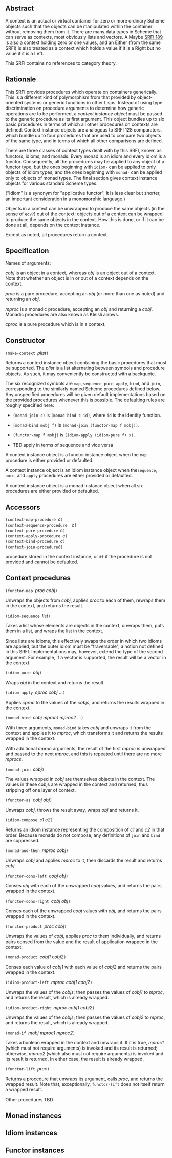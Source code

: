 ## Abstract

A context is an actual or virtual container for zero or more ordinary Scheme objects
such that the objects can be manipulated within the container without removing
them from it.  There are many data types in Scheme that can serve as contexts,
most obviously lists and vectors. A Maybe
[SRFI 189](https://srfi.schemers.org/srfi-189/srfi-189.html)
is also a context holding
zero or one values, and an Either (from the same SRFI) is also treated as a
context which holds a value if it is a Right but no value if it is a Left.

This SRFI contains no references to category theory.

## Rationale

This SRFI provides procedures which operate on containers generically.
This is a different kind of polymorphism from that provided by object-oriented
systems or generic functions in other Lisps.
Instead of using type discrimination on procedure arguments to determine how
generic operations are to be performed,
a *context instance object* must be passed to the generic procedure
as its first argument.
This object bundles up to six basic procedures in terms of which all
other procedures on contexts are defined.
Context instance objects are analogous to SRFI 128 comparators, which bundle up to
four procedures that are used to compare two objects of the same type, and in terms of
which all other comparisons are defined.

There are three classes of context types dealt with by this SRFI, known as functors,
idioms, and monads.  Every monad is an idiom and every idiom is a functor.
Consequently, all the procedures may be applied to any object of a functor type, but
the ones beginning with `idiom-` can be applied to only objects of idiom types, and
the ones beginning with `monad-` can be applied only to objects of monad types.
The final section gives context instance objects for various standard Scheme types.

("Idiom" is a synonym for "applicative functor".
It is less clear but shorter, an important consideration in a monomorphic language.)

Objects in a context can be unwrapped to produce the same objects
(in the sense of `eqv?`) out of the context;
objects out of a context can be wrapped to produce the same objects in the context.
How this is done, or if it can be done at all, depends on the context instance.

Except as noted, all procedures return a context.

## Specification

Names of arguments:

*cobj* is an object in a context, whereas *obj* is an object out of a context.
Note that whether an object is in or out of a context depends on the context.

*proc* is a pure procedure, accepting an *obj* (or more than one as noted)
and returning an *obj*.

*mproc* is a monadic procedure, accepting an *obj* and returning a *cobj*.
Monadic procedures are also known as Kleisli arrows.

*cproc* is a pure procedure which is in a context.

## Constructor

`(make-context `*plist*`)`

Returns a context instance object containing the basic procedures that must be supported.
The *plist* is a list alternating between symbols and procedure objects.
As such, it may conveniently be constructed with a backquote.

The six recognized symbols are `map`, `sequence`, `pure`, `apply`, `bind`,
and `join`, corresponding to the similarly named Scheme procedures defined below.
Any unspecified procedures will be given default implementations based on the
provided procedures whenever this is possible.  The defaulting rules
are roughly specified here:

  *  `(monad-join c)` is `(monad-bind c id)`, where `id` is the identity function.

  *  `(monad-bind mobj f)` is `(monad-join (functor-map f mobj))`.

  *  `(functor-map f mobj)` is `(idiom-apply (idiom-pure f) x)`.
  
  * TBD apply in terms of sequence and vice versa

A context instance object is a functor instance object when the `map` procedure is either
provided or defaulted.

A context instance object is an idiom instance object when the`sequence`, `pure`, and
`apply` procedures are either provided or defaulted.

A context instance object is a monad instance object when all six procedures are either provided
or defaulted.

## Accessors

`(context-map-procedure `*c*`)`  
`(context-sequence-procedure  `*c*`)`  
`(context-pure-procedure `*c*`)`  
`(context-apply-procedure `*c*`)`  
`(context-bind-procedure `*c*`)`  
`(context-join-procedure`*c*`)`

procedure stored in the context instance, or `#f` if the procedure is not provided
and cannot be defaulted.

## Context procedures

`(functor-map `*proc cobj*`)`

Unwraps the objects from *cobj*, applies *proc* to each of them, rewraps them
in the context, and returns the result.

`(idiom-sequence `*list*`)`

Takes a list whose elements are objects in the context, unwraps them,
puts them in a list, and wraps the list in the context.

Since lists are idioms, this effectively swaps the order in which
two idioms are applied, but the outer idiom must be "traversable",
a notion not defined in this SRFI.  Implementations may, however,
extend the type of the second argument.  For example, if a vector
is supported, the result will be a vector in the context.

`(idiom-pure `*obj*`)`

Wraps *obj* in the context and returns the result.

`(idiom-apply `*cproc cobj* ...`)`

Applies *cproc* to the values of the *cobjs*,
and returns the results wrapped in the context.

`(monad-bind `*cobj mproc1 mproc2* ...`)`

With three arguments, `monad-bind` takes *cobj* and unwraps it from the
context and applies it to *mproc*, which transforms it
and returns the results wrapped in the context.

With additional *mproc* arguments, the result of the first *mproc* is
unwrapped and passed to the next *mproc*, and this is repeated until
there are no more *mprocs*.

`(monad-join `*cobj*`)`

The values wrapped in *cobj* are themselves objects in the context.  The values in
these cobjs are wrapped in the context and returned, thus stripping off one
layer of context.

`(functor-as `*cobj obj*`)`

Unwraps *cobj*, throws the result away, wraps *obj* and returns it.

`(idiom-compose `*c1 c2*`)`

Returns an idiom instance representing the composition of *c1* and *c2*
in that order.  Because monads do not compose, any definitions of
`join` and `bind` are suppressed.

`(monad-and-then `*mproc cobj*`)`

Unwraps *cobj* and applies *mproc* to it, then discards the result and
returns *cobj*.

`(functor-cons-left `*cobj obj*`)`

Conses *obj* with each of the unwrapped *cobj* values, and returns
the pairs wrapped in the context.

`(functor-cons-right `*cobj obj*`)`

Conses each of the unwrapped *cobj* values with *obj*, and returns
the pairs wrapped in the context.

`(functor-product `*proc cobj*`)`

Unwraps the values of *cobj*, applies *proc* to them individually, and
returns pairs consed from the value and the result of application
wrapped in the context.

`(monad-product `*cobj1 cobj2*`)`

Conses each value of *cobj1* with each value of *cobj2* and
returns the pairs wrapped in the context.

`(idiom-product-left `*mproc cobj1 cobj2*`)`

Unwraps the values of the *cobjs*; then passes the values of
*cobj1* to *mproc*, and returns the result, which is already
wrapped.

`(idiom-product-right `*mproc cobj1 cobj2*`)`

Unwraps the values of the *cobjs*; then passes the values of
*cobj2* to *mproc*, and returns the result, which is already
wrapped.

`(monad-if `*mobj* *mproc1* *mproc2*`)`

Takes a boolean wrapped in the context and unwraps it.  If it
is true, *mproc1* (which must not require arguments) is invoked
and its result is returned; otherwise, *mproc2* (which also must
not require arguments) is invoked and its result is returned.
In either case, the result is already wrapped.

`(functor-lift `*proc*`)`

Returns a procedure that unwraps its
argument, calls *proc*, and returns the wrapped result.
Note that, exceptionally, `functor-lift` does not itself return a
wrapped result.

Other procedures TBD.

## Monad instances

## Idiom instances

## Functor instances

